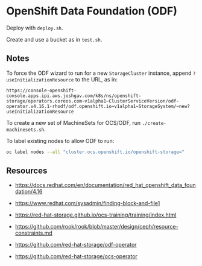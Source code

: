 # OpenShift Data Foundation (ODF)

Deploy with `deploy.sh`.

Create and use a bucket as in `test.sh`.

## Notes

To force the ODF wizard to run for a new `StorageCluster` instance, append `?useInitializationResource` to the URL, as in:

```
https://console-openshift-console.apps.ipi.aws.joshgav.com/k8s/ns/openshift-storage/operators.coreos.com~v1alpha1~ClusterServiceVersion/odf-operator.v4.16.1-rhodf/odf.openshift.io~v1alpha1~StorageSystem/~new?useInitializationResource
```

To create a new set of MachineSets for OCS/ODF, run `./create-machinesets.sh`.

To label existing nodes to allow ODF to run:

```bash
oc label nodes --all "cluster.ocs.openshift.io/openshift-storage="
```


## Resources

- https://docs.redhat.com/en/documentation/red_hat_openshift_data_foundation/4.16

- https://www.redhat.com/sysadmin/finding-block-and-file1
- https://red-hat-storage.github.io/ocs-training/training/index.html
- https://github.com/rook/rook/blob/master/design/ceph/resource-constraints.md
- https://github.com/red-hat-storage/odf-operator
- https://github.com/red-hat-storage/ocs-operator
